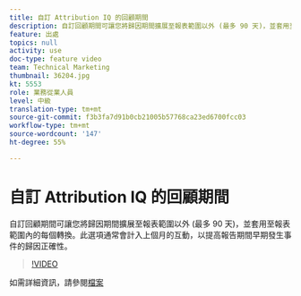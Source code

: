 ```yaml
---
title: 自訂 Attribution IQ 的回顧期間
description: 自訂回顧期間可讓您將歸因期間擴展至報表範圍以外 (最多 90 天)，並套用至報表範圍內的每個轉換。此選項通常會計入上個月的互動，以提高報告期間早期發生事件的歸因正確性。
feature: 出處
topics: null
activity: use
doc-type: feature video
team: Technical Marketing
thumbnail: 36204.jpg
kt: 5553
role: 業務從業人員
level: 中級
translation-type: tm+mt
source-git-commit: f3b3fa7d91b0cb21005b57768ca23ed6700fcc03
workflow-type: tm+mt
source-wordcount: '147'
ht-degree: 55%

---
```



# 自訂 Attribution IQ 的回顧期間

自訂回顧期間可讓您將歸因期間擴展至報表範圍以外 (最多 90 天)，並套用至報表範圍內的每個轉換。此選項通常會計入上個月的互動，以提高報告期間早期發生事件的歸因正確性。

>[!VIDEO](https://video.tv.adobe.com/v/36204/?quality=12&learn=on)

如需詳細資訊，請參閱[檔案](https://docs.adobe.com/content/help/zh-Hant/analytics/analyze/analysis-workspace/attribution/models.html#lookback-windows)
